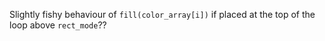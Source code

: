 Slightly fishy behaviour of `fill(color_array[i])` if placed at the top of the loop above `rect_mode`??
